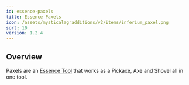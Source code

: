 ```yaml
---
id: essence-paxels
title: Essence Paxels
icon: /assets/mysticalagradditions/v2/items/inferium_paxel.png
sort: 10
version: 1.2.4
---
```


## Overview

Paxels are an [Essence Tool](../../mysticalagriculture/items/essence-tools.md) that works as a Pickaxe, Axe and Shovel all in one tool.
